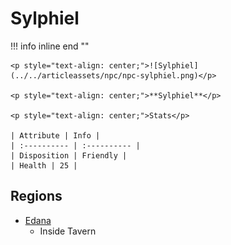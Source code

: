 # **Sylphiel**

!!! info inline end ""

    <p style="text-align: center;">![Sylphiel](../../articleassets/npc/npc-sylphiel.png)</p>

    <p style="text-align: center;">**Sylphiel**</p>

    <p style="text-align: center;">Stats</p>

    | Attribute | Info |
    | :---------- | :---------- |
    | Disposition | Friendly |
    | Health | 25 |

## **Regions**

- [Edana](../../Regions/Edana.md)
	- Inside Tavern
